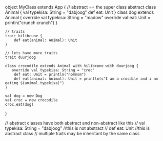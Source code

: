 
object MyClass extends App {
    // abstract == the super class
    abstract class Animal {
        val typekisa: String = "dabjoog"
        def eat: Unit
    }
    class dog extends Animal {
        override val typekisa: String = "madow"
        override val eat: Unit = println("crunch crunch")
    }
    
    
    // traits
    trait hilibcune {
        def eat(animal: Animal): Unit
    }
    
    // lets have more traits
    trait duurjoog
    
    class crocodile extends Animal with hilibcune with duurjoog {
       override val typekisa: String = "croc"
        def eat: Unit = println("nomnom")
        def eat(animal: Animal): Unit = println(s"I am a crocdile and i am eating $(animal.typekisa)")
    }
    
    val dog = new Dog
    val croc = new crocodile
    croc.eat(dog)
}


// abstract classes have both abstract and non-abstract like this
// val typekisa: String = "dabjoog" //this is not abstract
//  def eat: Unit   //this is abstract class
 // multiple traits may be inheritant by the same class